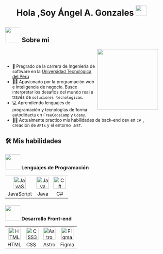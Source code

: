 <h1 align="center">Hola ,Soy Ángel A. Gonzales <img src="https://media.giphy.com/media/hvRJCLFzcasrR4ia7z/giphy.gif" width="35"></h1>

## <picture><img src = "https://github.com/7oSkaaa/7oSkaaa/blob/main/Images/about_me.gif?raw=true" width = 50px></picture> Sobre mi
<picture> <img align="right" src="https://github.com/7oSkaaa/7oSkaaa/blob/main/Images/Right_Side.gif?raw=true" width = 200px></picture>

<br><br>
- :school: Pregrado de la carrera de Ingeniería de software en la [Universidad Tecnológica del Perú](https://www.utp.edu.pe/cgt/facultad-de-ingenieria/ingenieria-de-software)
- :technologist: Apasionado por la programación web e inteligencia de negocio. Busco interpretar los desafios del mundo real a través de `soluciones tecnológicas`.
- :computer:  Aprendiendo lenguajes de programación y tecnologías de forma autodidacta en `FreeCodeCamp` y  `Udemy`.
- :student: Actualmente practico mis habilidades de back-end dev en `C# `, creación de `APIs` y el entorno `.NET`.

## 🛠️ Mis habilidades

### <picture> <img src = "https://github.com/7oSkaaa/7oSkaaa/blob/main/Images/Programming_Languages.gif?raw=true" width = 50px>  </picture> Lenguajes de Programación
<div align="center">
   <table>
    <tr>
      <td align="center">
        <img src="https://cdn.jsdelivr.net/gh/devicons/devicon@latest/icons/javascript/javascript-original.svg" height="40" alt="JavaScript logo"/>
      </td>
      <td align="center">
        <img src="https://cdn.jsdelivr.net/gh/devicons/devicon@latest/icons/java/java-original.svg" height="40" alt="Java logo"/>
      </td>
      <td align="center">
        <img src="https://cdn.jsdelivr.net/gh/devicons/devicon@latest/icons/csharp/csharp-original.svg" height="40" alt="C# logo"/>
      </td>
    </tr>
    <!-- Fila 2: Nombres -->
    <tr>
      <td align="center">JavaScript</td>
      <td align="center">Java</td>
      <td align="center">C#</td>
    </tr>
  </table>
</div>

### <picture> <img src = "https://github.com/7oSkaaa/7oSkaaa/blob/main/Images/Front_End.gif?raw=true" width = 50px>  </picture> Desarrollo Front-end
<div align="center">
 <table>
  <tr>
   <td align="center">
    <img src="https://cdn.jsdelivr.net/gh/devicons/devicon@latest/icons/html5/html5-original.svg" height="40" alt="HTML5 logo"/>
   </td> 
   <td align="center">
    <img src="https://cdn.jsdelivr.net/gh/devicons/devicon@latest/icons/css3/css3-original.svg" height="40" alt="CSS3 logo"/>
   </td>
   <td align="center">
    <img src="https://cdn.jsdelivr.net/gh/devicons/devicon@latest/icons/astro/astro-original.svg" height="40" alt="Astro logo"/>
   </td>
   <td align="center">
    <img src="https://cdn.jsdelivr.net/gh/devicons/devicon@latest/icons/figma/figma-original.svg" height="40" alt="Figma logo"/>
   </td>
  </tr>
  <tr>
   <td align="center"> HTML</td>
   <td aling="center"> CSS</td>
   <td align="center"> Astro</td>
   <td align="center"> Figma</td>
  </tr>
 </table> 
</div>


<!--
**RadiowaveDev/RadiowaveDev** is a ✨ _special_ ✨ repository because its `README.md` (this file) appears on your GitHub profile.

Here are some ideas to get you started:

- 🔭 I’m currently working on ...
- 🌱 I’m currently learning ...
- 👯 I’m looking to collaborate on ...
- 🤔 I’m looking for help with ...
- 💬 Ask me about ...
- 📫 How to reach me: ...
- 😄 Pronouns: ...
- ⚡ Fun fact: ...
-->
